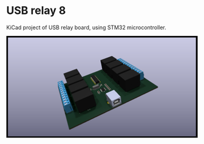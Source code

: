 # USB relay 8

KiCad project of USB relay board, using STM32 microcontroller.

![USB-RLY8](USB-Relay-Board.png)
